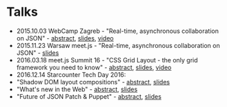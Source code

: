 # Talks

- 2015.10.03 WebCamp Zagreb - "Real-time, asynchronous collaboration on JSON" - [abstract](https://2015.webcampzg.org/talks/view/real-time-asynchronous-collaboration-on-json/), [slides](http://tomalec.github.io/talks/15.10.03%20-%20Zagreb-%20Real-time%2C%20asynchronous%20collaboration%20on%20JSON/), [video](https://www.youtube.com/watch?v=bTG7pIyzr7A)
 - 2015.11.23 Warsaw meet.js - "Real-time, asynchronous collaboration on JSON" - [slides](http://tomalec.github.io/talks/15.11.23%20-%20Warsaw%20-%20Real-time,%20asynchronous%20collaboration%20on%20JSON/)
- 2016.03.18 meet.js Summit 16 - "CSS Grid Layout - the only grid framework you need to know" - [abstract](http://summit.meetjs.pl/2016/#agenda), [slides](http://tomalec.github.io/talks/16.03.19%20-%20Warsaw%20-%20CSS%20Grid%20Layout%20-%20the%20only%20grid%20framework%20you%20need%20to%20know), [video](https://youtu.be/8xQWMf0NH_s?list=UU2aX7cPDv8Stij0kBCM_qgg)
- 2016.12.14 Starcounter Tech Day 2016:
 - "Shadow DOM layout compositions" - [abstract](https://github.com/tomalec/talks/blob/gh-pages/16.12.13%20-%20Stockholm%20-%20Shadow%20DOM%20layouts/README.md), [slides](http://tomalec.github.io/talks/16.12.13%20-%20Stockholm%20-%20Shadow%20DOM%20layouts)
 - "What's new in the Web" - [abstract](https://github.com/tomalec/talks/blob/gh-pages/16.12.13%20-%20Stockholm%20-%20What's%20new%20in%20Web/README.md), [slides](http://tomalec.github.io/talks/16.12.13%20-%20Stockholm%20-%20Shadow%20DOM%20layouts)
 - "Future of JSON Patch & Puppet" - [abstract](https://github.com/tomalec/talks/blob/gh-pages/16.12.13%20-%20Stockholm%20-%20JSON-Patch%20and%20Puppet%20future/README.md), [slides](http://tomalec.github.io/talks/16.12.13%20-%20Stockholm%20-%20JSON-Patch%20and%20Puppet%20future)

